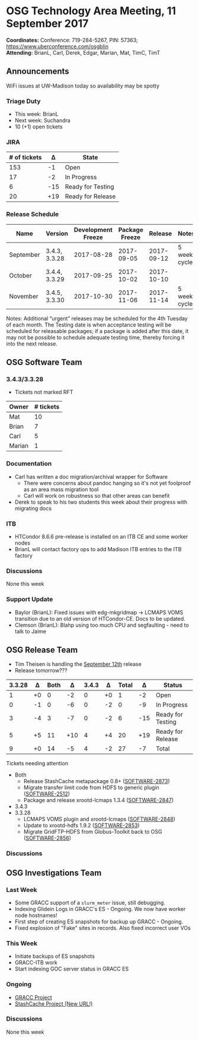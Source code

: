 # OSG Technology Area Meeting, 11 September 2017

**Coordinates:** Conference: 719-284-5267, PIN: 57363; <https://www.uberconference.com/osgblin>  
**Attending:** BrianL, Carl, Derek, Edgar, Marian, Mat, TimC, TimT  


## Announcements

WiFi issues at UW-Madison today so availability may be spotty  


### Triage Duty

-   This week: BrianL
-   Next week: Suchandra
-   10 (+1) open tickets


### JIRA

| # of tickets | &Delta; | State             |
|------------ |------- |----------------- |
| 153          | -1      | Open              |
| 17           | -2      | In Progress       |
| 6            | -15     | Ready for Testing |
| 20           | +19     | Ready for Release |


### Release Schedule

| Name      | Version       | Development Freeze | Package Freeze | Release    | Notes        |
|--------- |------------- |------------------ |-------------- |---------- |------------ |
| September | 3.4.3, 3.3.28 | 2017-08-28         | 2017-09-05     | 2017-09-12 | 5 week cycle |
| October   | 3.4.4, 3.3.29 | 2017-09-25         | 2017-10-02     | 2017-10-10 |              |
| November  | 3.4.5, 3.3.30 | 2017-10-30         | 2017-11-06     | 2017-11-14 | 5 week cycle |

Notes: Additional “urgent” releases may be scheduled for the 4th Tuesday of each month. The Testing date is when acceptance testing will be scheduled for releasable packages; if a package is added after this date, it may not be possible to schedule adequate testing time, thereby forcing it into the next release.  


## OSG Software Team


### 3.4.3/3.3.28

-   Tickets not marked RFT

| Owner  | # tickets |
|------ |--------- |
| Mat    | 10        |
| Brian  | 7         |
| Carl   | 5         |
| Marian | 1         |


### Documentation

-   Carl has written a doc migration/archival wrapper for Software  
    -   There were concerns about pandoc hanging so it's not yet foolproof as an area mass migration tool
    -   Carl will work on robustness so that other areas can benefit
-   Derek to speak to his two students this week about their progress with migrating docs


### ITB

-   HTCondor 8.6.6 pre-release is installed on an ITB CE and some worker nodes
-   BrianL will contact factory ops to add Madison ITB entries to the ITB factory


### Discussions

None this week


### Support Update

-   Baylor (BrianL): Fixed issues with edg-mkgridmap -> LCMAPS VOMS transition due to an old version of HTCondor-CE. Docs to be updated.
-   Clemson (BrianL): Blahp using too much CPU and segfaulting - need to talk to Jaime


## OSG Release Team

-   Tim Theisen is handling the [September 12th](https://jira.opensciencegrid.org/issues/?filter=15254&jql=project%25252520%2525253D%25252520SOFTWARE%25252520AND%25252520labels%25252520in%25252520(3.3.28%2525252C%252525203.4.3)%25252520ORDER%25252520BY%25252520status%25252520ASC%2525252C%25252520priority%25252520DESC%2525252C%25252520assignee%25252520ASC) release
-   Release tomorrow???

| 3.3.28 | &Delta; | Both | &Delta; | 3.4.3 | &Delta; | Total | &Delta; | Status            |
| ------ | ------- | ---- | ------- | ----- | ------- | ----- | ------- | ----------------- |
| 1      | +0      | 0    | -2      | 0     | +0      | 1     | -2      | Open              |
| 0      | -1      | 0    | -6      | 0     | -2      | 0     | -9      | In Progress       |
| 3      | -4      | 3    | -7      | 0     | -2      | 6     | -15     | Ready for Testing |
| 5      | +5      | 11   | +10     | 4     | +4      | 20    | +19     | Ready for Release |
| 9      | +0      | 14   | -5      | 4     | -2      | 27    | -7      | Total             |

Tickets needing attention

-   Both
    -   Release StashCache metapackage 0.8+ ([SOFTWARE-2873](https://jira.opensciencegrid.org/browse/SOFTWARE-2873))
    -   Migrate transfer limit code from HDFS to generic plugin ([SOFTWARE-2512](https://jira.opensciencegrid.org/browse/SOFTWARE-2512))
    -   Package and release xrootd-lcmaps 1.3.4 ([SOFTWARE-2847](https://jira.opensciencegrid.org/browse/SOFTWARE-2847))
-   3.4.3
-   3.3.28
    -   LCMAPS VOMS plugin and xrootd-lcmaps  ([SOFTWARE-2848](https://jira.opensciencegrid.org/browse/SOFTWARE-2848))
    -   Update to xrootd-hdfs 1.9.2 ([SOFTWARE-2853](https://jira.opensciencegrid.org/browse/SOFTWARE-2853))
    -   Migrate GridFTP-HDFS from Globus-Toolkit back to OSG ([SOFTWARE-2856](https://jira.opensciencegrid.org/browse/SOFTWARE-2856))

### Discussions


## OSG Investigations Team


### Last Week

-   Some GRACC support of a `slurm_meter` issue, still debugging.
-   Indexing Glidein Logs in GRACC's ES - Ongoing.  We now have worker node hostnames!
-   First step of creating ES snapshots for backup up GRACC - Ongoing.
-   Fixed explosion of "Fake" sites in records.  Also fixed incorrect user VOs

### This Week

-   Initiate backups of ES snapshots
-   GRACC-ITB work
-   Start indexing GOC server status in GRACC ES


### Ongoing

-   [GRACC Project](https://jira.opensciencegrid.org/projects/GRACC/)
-   [StashCache Project (New URL!)](https://opensciencegrid.org/docs/data/stashcache/overview/)


### Discussions

None this week
